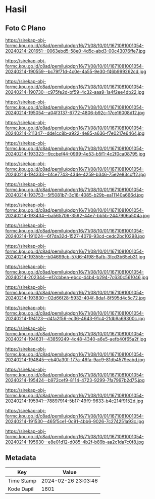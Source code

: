 # Hasil

## Foto C Plano

https://sirekap-obj-formc.kpu.go.id/c8ad/pemilu/pdpr/16/71/08/10/01/1671081001054-20240214-201651--0063ebd5-58e0-4d5c-abd3-00c43076ffe7.jpg

https://sirekap-obj-formc.kpu.go.id/c8ad/pemilu/pdpr/16/71/08/10/01/1671081001054-20240214-190559--bc79f71d-4c0e-4a55-9e30-f46b999262cd.jpg

https://sirekap-obj-formc.kpu.go.id/c8ad/pemilu/pdpr/16/71/08/10/01/1671081001054-20240214-190730--c975fe2d-bf59-4c32-aaa9-1a4f2ee4db22.jpg

https://sirekap-obj-formc.kpu.go.id/c8ad/pemilu/pdpr/16/71/08/10/01/1671081001054-20240214-195054--a04f3137-6772-4806-b92c-17ce16008d12.jpg

https://sirekap-obj-formc.kpu.go.id/c8ad/pemilu/pdpr/16/71/08/10/01/1671081001054-20240214-211347--dde1cc8b-a922-4e85-a636-f7e0217e6464.jpg

https://sirekap-obj-formc.kpu.go.id/c8ad/pemilu/pdpr/16/71/08/10/01/1671081001054-20240214-193323--9ccbef44-0999-4e53-b5f1-4c2f0ca08795.jpg

https://sirekap-obj-formc.kpu.go.id/c8ad/pemilu/pdpr/16/71/08/10/01/1671081001054-20240214-194333--bfce7743-434e-4259-b346-75e2e83ccff2.jpg

https://sirekap-obj-formc.kpu.go.id/c8ad/pemilu/pdpr/16/71/08/10/01/1671081001054-20240214-193753--5f5081b7-3c18-4085-b29b-ea11140a666d.jpg

https://sirekap-obj-formc.kpu.go.id/c8ad/pemilu/pdpr/16/71/08/10/01/1671081001054-20240214-193434--ba565706-3592-44e7-bb5b-2447906a504a.jpg

https://sirekap-obj-formc.kpu.go.id/c8ad/pemilu/pdpr/16/71/08/10/01/1671081001054-20240214-191024--6f7da32d-1527-4079-93cd-cedc2bc10298.jpg

https://sirekap-obj-formc.kpu.go.id/c8ad/pemilu/pdpr/16/71/08/10/01/1671081001054-20240214-193555--b04699cb-57d6-4f98-8afb-3fcd3b65eb31.jpg

https://sirekap-obj-formc.kpu.go.id/c8ad/pemilu/pdpr/16/71/08/10/01/1671081001054-20240214-202344--e12cbbea-ebcc-44b4-b294-7c630c561046.jpg

https://sirekap-obj-formc.kpu.go.id/c8ad/pemilu/pdpr/16/71/08/10/01/1671081001054-20240214-193830--02d66f28-5932-404f-8daf-8f595d4c5c72.jpg

https://sirekap-obj-formc.kpu.go.id/c8ad/pemilu/pdpr/16/71/08/10/01/1671081001054-20240214-194123--d4fa2f56-ec36-4643-91c4-2fdb9a69300c.jpg

https://sirekap-obj-formc.kpu.go.id/c8ad/pemilu/pdpr/16/71/08/10/01/1671081001054-20240214-194631--43859249-4c48-4340-a6e5-aefb40f65a2f.jpg

https://sirekap-obj-formc.kpu.go.id/c8ad/pemilu/pdpr/16/71/08/10/01/1671081001054-20240214-194845--eb40a30f-177a-46fa-9ac9-81db4579eabd.jpg

https://sirekap-obj-formc.kpu.go.id/c8ad/pemilu/pdpr/16/71/08/10/01/1671081001054-20240214-195424--b972cef9-8114-4723-9299-7fa7997b2d75.jpg

https://sirekap-obj-formc.kpu.go.id/c8ad/pemilu/pdpr/16/71/08/10/01/1671081001054-20240214-195941--78897914-5b17-49f9-9633-b4c214f9152d.jpg

https://sirekap-obj-formc.kpu.go.id/c8ad/pemilu/pdpr/16/71/08/10/01/1671081001054-20240214-191530--465f5ce1-0c91-4bb6-9026-7c274251a93c.jpg

https://sirekap-obj-formc.kpu.go.id/c8ad/pemilu/pdpr/16/71/08/10/01/1671081001054-20240214-195630--e8e01d12-d085-4b2f-b89b-aa2c1da7c0f8.jpg


## Metadata

| Key        | Value               |
| ---------- | ------------------- |
| Time Stamp | 2024-02-26 23:03:46 |
| Kode Dapil | 1601                |



